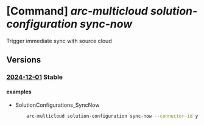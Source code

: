 # [Command] _arc-multicloud solution-configuration sync-now_

Trigger immediate sync with source cloud

## Versions

### [2024-12-01](/Resources/mgmt-plane/L3tyZXNvdXJjZXVyaX0vcHJvdmlkZXJzL21pY3Jvc29mdC5oeWJyaWRjb25uZWN0aXZpdHkvc29sdXRpb25jb25maWd1cmF0aW9ucy97fS9zeW5jbm93/2024-12-01.xml) **Stable**

<!-- mgmt-plane /{resourceuri}/providers/microsoft.hybridconnectivity/solutionconfigurations/{}/syncnow 2024-12-01 -->

#### examples

- SolutionConfigurations_SyncNow
    ```bash
        arc-multicloud solution-configuration sync-now --connector-id ymuj --name tks
    ```
